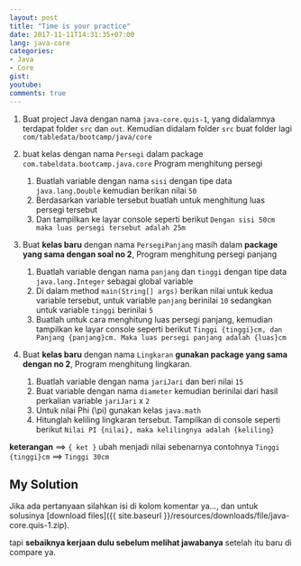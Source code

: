```yaml
---
layout: post
title: "Time is your practice"
date: 2017-11-11T14:31:35+07:00
lang: java-core
categories:
- Java
- Core
gist: 
youtube: 
comments: true
---
```


1. Buat project Java dengan nama `java-core.quis-1`, yang didalamnya terdapat folder `src` dan `out`. Kemudian didalam folder `src` buat folder lagi `com/tabledata/bootcamp/java/core`

2. buat kelas dengan nama `Persegi` dalam package `com.tabeldata.bootcamp.java.core` Program menghitung persegi
    1. Buatlah variable dengan nama `sisi` dengan tipe data `java.lang.Double` kemudian berikan nilai `50`
    2. Berdasarkan variable tersebut buatlah untuk menghitung luas persegi tersebut
    3. Dan tampilkan ke layar console seperti berikut `Dengan sisi 50cm maka luas persegi tersebut adalah 25m`

3. Buat **kelas baru** dengan nama `PersegiPanjang` masih dalam **package yang sama dengan soal no 2**, Program menghitung persegi panjang
    1. Buatlah variable dengan nama `panjang` dan `tinggi` dengan tipe data `java.lang.Integer` sebagai global variable
    2. Di dalam method `main(String[] args)` berikan nilai untuk kedua variable tersebut, untuk variable `panjang` berinilai `10` sedangkan untuk variable `tinggi` berinilai `5`
    3. Buatlah untuk cara menghitung luas persegi panjang, kemudian tampilkan ke layar console seperti berikut `Tinggi {tinggi}cm, dan Panjang {panjang}cm. Maka luas persegi panjang adalah {luas}cm`

4. Buat **kelas baru** dengan nama `Lingkaran` **gunakan package yang sama dengan no 2**, Program menghitung lingkaran.
    1. Buatlah variable dengan nama `jariJari` dan beri nilai `15`
    2. Buat variable dengan nama `diameter` kemudian berinilai dari hasil perkalian variable `jariJari` x `2`
    3. Untuk nilai Phi (\pi) gunakan kelas `java.math`
    4. Hitunglah keliling lingkaran tersebut. Tampilkan di console seperti berikut `Nilai PI {nilai}, maka kelilingnya adalah {keliling}`
  
**keterangan** ==> `{ ket }` ubah menjadi nilai sebenarnya contohnya `Tinggi {tinggi}cm` ==> `Tinggi 30cm`

## My Solution

Jika ada pertanyaan silahkan isi di kolom komentar ya..., dan untuk solusinya [download files]({{ site.baseurl }}/resources/downloads/file/java-core.quis-1.zip). 

tapi **sebaiknya kerjaan dulu sebelum melihat jawabanya** setelah itu baru di compare ya.
